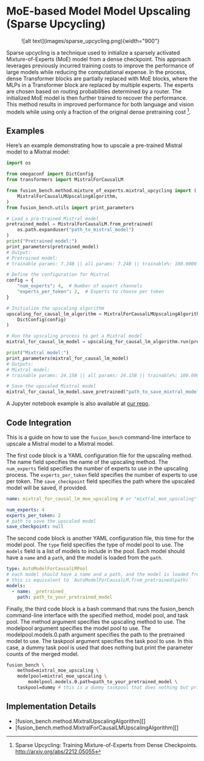 # MoE-based Model Model Upscaling (Sparse Upcycling)

<figure markdown="span">
    ![alt text](images/sparse_upcycling.png){width="900"}
</figure>

Sparse upcycling is a technique used to initialize a sparsely activated Mixture-of-Experts (MoE) model from a dense checkpoint. This approach leverages previously incurred training costs to improve the performance of large models while reducing the computational expense. In the process, dense Transformer blocks are partially replaced with MoE blocks, where the MLPs in a Transformer block are replaced by multiple experts. The experts are chosen based on routing probabilities determined by a router. The initialized MoE model is then further trained to recover the performance. This method results in improved performance for both language and vision models while using only a fraction of the original dense pretraining cost [^1].

## Examples

Here’s an example demonstrating how to upscale a pre-trained Mistral model to a Mixtral model:

```python
import os

from omegaconf import DictConfig
from transformers import MistralForCausalLM

from fusion_bench.method.mixture_of_experts.mixtral_upcycling import (
    MixtralForCausalLMUpscalingAlgorithm,
)
from fusion_bench.utils import print_parameters

# Load a pre-trained Mistral model
pretrained_model = MistralForCausalLM.from_pretrained(
    os.path.expanduser("path_to_mistral_model")
)
print("Pretrained model:")
print_parameters(pretrained_model)
# Output:
# Pretrained model:
# trainable params: 7.24B || all params: 7.24B || trainable%: 100.0000

# Define the configuration for Mixtral
config = {
    "num_experts": 4,  # Number of expert channels
    "experts_per_token": 2,  # Experts to choose per token
}

# Initialize the upscaling algorithm
upscaling_for_causal_lm_algorithm = MixtralForCausalLMUpscalingAlgorithm(
    DictConfig(config)
)

# Run the upscaling process to get a Mixtral model
mixtral_for_causal_lm_model = upscaling_for_causal_lm_algorithm.run(pretrained_model)

print("Mixtral model:")
print_parameters(mixtral_for_causal_lm_model)
# Outputs:
# Mixtral model:
# trainable params: 24.15B || all params: 24.15B || trainable%: 100.0000

# Save the upscaled Mixtral model
mixtral_for_causal_lm_model.save_pretrained("path_to_save_mixtral_model")
```

A Jupyter notebook example is also available at [our repo](https://github.com/tanganke/fusion_bench/blob/main/examples/moe_based_upscaling.ipynb).

## Code Integration

This is a guide on how to use the `fusion_bench` command-line interface to upscale a Mistral model to a Mixtral model.

The first code block is a YAML configuration file for the upscaling method. The name field specifies the name of the upscaling method. The `num_experts` field specifies the number of experts to use in the upscaling process. The `experts_per_token` field specifies the number of experts to use per token. The `save_checkpoint` field specifies the path where the upscaled model will be saved, if provided.


```yaml title="config/method/mixtral_moe_upscaling.yaml"
name: mixtral_for_causal_lm_moe_upscaling # or "mixtral_moe_upscaling"

num_experts: 4
experts_per_token: 2
# path to save the upscaled model
save_checkpoint: null

```

The second code block is another YAML configuration file, this time for the model pool. The `type` field specifies the type of model pool to use. The `models` field is a list of models to include in the pool. Each model should have a `name` and a `path`, and the model is loaded from the `path`.

```yaml title="config/modelpool/mixtral_moe_upscaling.yaml"
type: AutoModelForCausalLMPool
# each model should have a name and a path, and the model is loaded from the path
# this is equivalent to `AutoModelForCausalLM.from_pretrained(path)`
models:
  - name: _pretrained_
    path: path_to_your_pretrained_model
```

Finally, the third code block is a bash command that runs the fusion_bench command-line interface with the specified method, model pool, and task pool. The method argument specifies the upscaling method to use. The modelpool argument specifies the model pool to use. The modelpool.models.0.path argument specifies the path to the pretrained model to use. The taskpool argument specifies the task pool to use. In this case, a dummy task pool is used that does nothing but print the parameter counts of the merged model.

```bash
fusion_bench \
    method=mixtral_moe_upscaling \
    modelpool=mixtral_moe_upscaling \
        modelpool.models.0.path=path_to_your_pretrained_model \
    taskpool=dummy # this is a dummy taskpool that does nothing but print the parameter counts of the merged model
```

## Implementation Details

- [fusion_bench.method.MixtralUpscalingAlgorithm][]
- [fusion_bench.method.MixtralForCausalLMUpscalingAlgorithm][]

[^1]: Sparse Upcycling: Training Mixture-of-Experts from Dense Checkpoints. http://arxiv.org/abs/2212.05055
